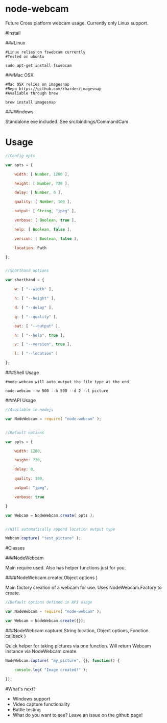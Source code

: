 # node-webcam

Future Cross platform webcam usage. Currently only Linux support.

#Install

###Linux

```
#Linux relies on fswebcam currently
#Tested on ubuntu

sudo apt-get install fswebcam

```

###Mac OSX

```
#Mac OSX relies on imagesnap
#Repo https://github.com/rharder/imagesnap
#Avaliable through brew

brew install imagesnap

```

###Windows

Standalone exe included. See src/bindings/CommandCam


# Usage

``` javascript
//Config opts

var opts = {

    width: [ Number, 1280 ],

    height: [ Number, 720 ],

    delay: [ Number, 0 ],

    quality: [ Number, 100 ],

    output: [ String, "jpeg" ],

    verbose: [ Boolean, true ],

    help: [ Boolean, false ],

    version: [ Boolean, false ],

    location: Path

};


//Shorthand options

var shorthand = {

    w: [ "--width" ],

    h: [ "--height" ],

    d: [ "--delay" ],

    q: [ "--quality" ],

    out: [ "--output" ],

    h: [ "--help", true ],

    v: [ "--version", true ],

    l: [ "--location" ]

};
```

###Shell Usage

```
#node-webcam will auto output the file type at the end

node-webcam --w 500 --h 500 --d 2 --l picture

```

###API Usage

``` javascript
//Available in nodejs

var NodeWebcam = require( "node-webcam" );


//Default options

var opts = {

    width: 1280,

    height: 720,

    delay: 0,

    quality: 100,

    output: "jpeg",

    verbose: true

}

var Webcam = NodeWebcam.create( opts );


//Will automatically append location output type

Webcam.capture( "test_picture" );
```

#Classes

###NodeWebcam

Main require used. Also has helper functions just for you.

####NodeWebcam.create( Object options )

Main factory creation of a webcam for use. Uses NodeWebcam.Factory to create.

```javascript
//Default options defined in API usage

var NodeWebcam = require( "node-webcam" );

var Webcam = NodeWebcam.create({});
```

###NodeWebcam.capture( String location, Object options, Function callback )

Quick helper for taking pictures via one function. Will return Webcam instance via NodeWebcam.create.

```javascript
NodeWebcam.capture( "my_picture", {}, function() {

    console.log( "Image created!" );

});
```

#What's next?

* Windows support
* Video capture functionality
* Battle testing
* What do you want to see? Leave an issue on the github page!
